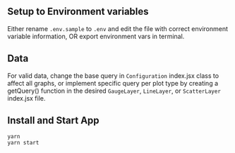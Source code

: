 ## Setup to Environment variables

Either rename `.env.sample` to `.env` and edit the file with correct environment variable information, OR export environment vars in terminal.

## Data
For valid data, change the base query in `Configuration` index.jsx class to affect all graphs, or implement specific query per plot type by creating a getQuery() function in the desired `GaugeLayer`, `LineLayer`, or `ScatterLayer` index.jsx file.

## Install and Start App

```
yarn
yarn start
```
